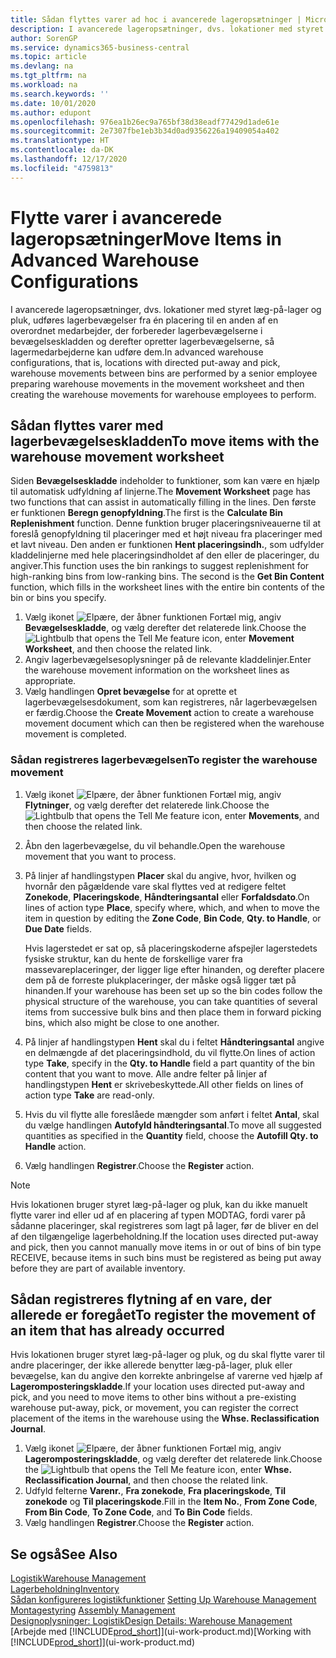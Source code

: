 ```yaml
---
title: Sådan flyttes varer ad hoc i avancerede lageropsætninger | Microsoft Docs
description: I avancerede lageropsætninger, dvs. lokationer med styret læg-på-lager og pluk, udføres lagerbevægelser fra én placering til en anden af en overordnet medarbejder, der forbereder lagerbevægelserne i bevægelseskladden og derefter opretter lagerbevægelserne, så lagermedarbejderne kan udføre dem.
author: SorenGP
ms.service: dynamics365-business-central
ms.topic: article
ms.devlang: na
ms.tgt_pltfrm: na
ms.workload: na
ms.search.keywords: ''
ms.date: 10/01/2020
ms.author: edupont
ms.openlocfilehash: 976ea1b26ec9a765bf38d38eadf77429d1ade61e
ms.sourcegitcommit: 2e7307fbe1eb3b34d0ad9356226a19409054a402
ms.translationtype: HT
ms.contentlocale: da-DK
ms.lasthandoff: 12/17/2020
ms.locfileid: "4759813"
---
```

# <a name="move-items-in-advanced-warehouse-configurations"></a><span data-ttu-id="35a65-103">Flytte varer i avancerede lageropsætninger</span><span class="sxs-lookup"><span data-stu-id="35a65-103">Move Items in Advanced Warehouse Configurations</span></span>
<span data-ttu-id="35a65-104">I avancerede lageropsætninger, dvs. lokationer med styret læg-på-lager og pluk, udføres lagerbevægelser fra én placering til en anden af en overordnet medarbejder, der forbereder lagerbevægelserne i bevægelseskladden og derefter opretter lagerbevægelserne, så lagermedarbejderne kan udføre dem.</span><span class="sxs-lookup"><span data-stu-id="35a65-104">In advanced warehouse configurations, that is, locations with directed put-away and pick, warehouse movements between bins are performed by a senior employee preparing warehouse movements in the movement worksheet and then creating the warehouse movements for warehouse employees to perform.</span></span>  

## <a name="to-move-items-with-the-warehouse-movement-worksheet"></a><span data-ttu-id="35a65-105">Sådan flyttes varer med lagerbevægelseskladden</span><span class="sxs-lookup"><span data-stu-id="35a65-105">To move items with the warehouse movement worksheet</span></span>
<span data-ttu-id="35a65-106">Siden **Bevægelseskladde** indeholder to funktioner, som kan være en hjælp til automatisk udfyldning af linjerne.</span><span class="sxs-lookup"><span data-stu-id="35a65-106">The **Movement Worksheet** page has two functions that can assist in automatically filling in the lines.</span></span> <span data-ttu-id="35a65-107">Den første er funktionen **Beregn genopfyldning**.</span><span class="sxs-lookup"><span data-stu-id="35a65-107">The first is the **Calculate Bin Replenishment** function.</span></span> <span data-ttu-id="35a65-108">Denne funktion bruger placeringsniveauerne til at foreslå genopfyldning til placeringer med et højt niveau fra placeringer med et lavt niveau. Den anden er funktionen **Hent placeringsindh.**, som udfylder kladdelinjerne med hele placeringsindholdet af den eller de placeringer, du angiver.</span><span class="sxs-lookup"><span data-stu-id="35a65-108">This function uses the bin rankings to suggest replenishment for high-ranking bins from low-ranking bins. The second is the **Get Bin Content** function, which fills in the worksheet lines with the entire bin contents of the bin or bins you specify.</span></span>

1.  <span data-ttu-id="35a65-109">Vælg ikonet ![Elpære, der åbner funktionen Fortæl mig](media/ui-search/search_small.png "Fortæl mig, hvad du vil foretage dig"), angiv **Bevægelseskladde**, og vælg derefter det relaterede link.</span><span class="sxs-lookup"><span data-stu-id="35a65-109">Choose the ![Lightbulb that opens the Tell Me feature](media/ui-search/search_small.png "Tell me what you want to do") icon, enter **Movement Worksheet**, and then choose the related link.</span></span>  
2.  <span data-ttu-id="35a65-110">Angiv lagerbevægelsesoplysninger på de relevante kladdelinjer.</span><span class="sxs-lookup"><span data-stu-id="35a65-110">Enter the warehouse movement information on the worksheet lines as appropriate.</span></span>  
3. <span data-ttu-id="35a65-111">Vælg handlingen **Opret bevægelse** for at oprette et lagerbevægelsesdokument, som kan registreres, når lagerbevægelsen er færdig.</span><span class="sxs-lookup"><span data-stu-id="35a65-111">Choose the **Create Movement** action to create a warehouse movement document which can then be registered when the warehouse movement is completed.</span></span>  

### <a name="to-register-the-warehouse-movement"></a><span data-ttu-id="35a65-112">Sådan registreres lagerbevægelsen</span><span class="sxs-lookup"><span data-stu-id="35a65-112">To register the warehouse movement</span></span>  
1.  <span data-ttu-id="35a65-113">Vælg ikonet ![Elpære, der åbner funktionen Fortæl mig](media/ui-search/search_small.png "Fortæl mig, hvad du vil foretage dig"), angiv **Flytninger**, og vælg derefter det relaterede link.</span><span class="sxs-lookup"><span data-stu-id="35a65-113">Choose the ![Lightbulb that opens the Tell Me feature](media/ui-search/search_small.png "Tell me what you want to do") icon, enter **Movements**, and then choose the related link.</span></span>  
2.  <span data-ttu-id="35a65-114">Åbn den lagerbevægelse, du vil behandle.</span><span class="sxs-lookup"><span data-stu-id="35a65-114">Open the warehouse movement that you want to process.</span></span>  
3.  <span data-ttu-id="35a65-115">På linjer af handlingstypen **Placer** skal du angive, hvor, hvilken og hvornår den pågældende vare skal flyttes ved at redigere feltet **Zonekode**, **Placeringskode**, **Håndteringsantal** eller **Forfaldsdato**.</span><span class="sxs-lookup"><span data-stu-id="35a65-115">On lines of action type **Place**, specify where, which, and when to move the item in question by editing the **Zone Code**, **Bin Code**, **Qty. to Handle**, or **Due Date** fields.</span></span>  

    <span data-ttu-id="35a65-116">Hvis lagerstedet er sat op, så placeringskoderne afspejler lagerstedets fysiske struktur, kan du hente de forskellige varer fra massevareplaceringer, der ligger lige efter hinanden, og derefter placere dem på de forreste plukplaceringer, der måske også ligger tæt på hinanden.</span><span class="sxs-lookup"><span data-stu-id="35a65-116">If your warehouse has been set up so the bin codes follow the physical structure of the warehouse, you can take quantities of several items from successive bulk bins and then place them in forward picking bins, which also might be close to one another.</span></span>  
4.  <span data-ttu-id="35a65-117">På linjer af handlingstypen **Hent** skal du i feltet **Håndteringsantal** angive en delmængde af det placeringsindhold, du vil flytte.</span><span class="sxs-lookup"><span data-stu-id="35a65-117">On lines of action type **Take**, specify in the **Qty. to Handle** field a part quantity of the bin content that you want to move.</span></span> <span data-ttu-id="35a65-118">Alle andre felter på linjer af handlingstypen **Hent** er skrivebeskyttede.</span><span class="sxs-lookup"><span data-stu-id="35a65-118">All other fields on lines of action type **Take** are read-only.</span></span>  
5.  <span data-ttu-id="35a65-119">Hvis du vil flytte alle foreslåede mængder som anført i feltet **Antal**, skal du vælge handlingen **Autofyld håndteringsantal**.</span><span class="sxs-lookup"><span data-stu-id="35a65-119">To move all suggested quantities as specified in the **Quantity** field, choose the **Autofill Qty. to Handle** action.</span></span>  
6. <span data-ttu-id="35a65-120">Vælg handlingen **Registrer**.</span><span class="sxs-lookup"><span data-stu-id="35a65-120">Choose the **Register** action.</span></span>  

> [!NOTE]  
>  <span data-ttu-id="35a65-121">Hvis lokationen bruger styret læg-på-lager og pluk, kan du ikke manuelt flytte varer ind eller ud af en placering af typen MODTAG, fordi varer på sådanne placeringer, skal registreres som lagt på lager, før de bliver en del af den tilgængelige lagerbeholdning.</span><span class="sxs-lookup"><span data-stu-id="35a65-121">If the location uses directed put-away and pick, then you cannot manually move items in or out of bins of bin type RECEIVE, because items in such bins must be registered as being put away before they are part of available inventory.</span></span>

## <a name="to-register-the-movement-of-an-item-that-has-already-occurred"></a><span data-ttu-id="35a65-122">Sådan registreres flytning af en vare, der allerede er foregået</span><span class="sxs-lookup"><span data-stu-id="35a65-122">To register the movement of an item that has already occurred</span></span>  
<span data-ttu-id="35a65-123">Hvis lokationen bruger styret læg-på-lager og pluk, og du skal flytte varer til andre placeringer, der ikke allerede benytter læg-på-lager, pluk eller bevægelse, kan du angive den korrekte anbringelse af varerne ved hjælp af **Lageromposteringskladde**.</span><span class="sxs-lookup"><span data-stu-id="35a65-123">If your location uses directed put-away and pick, and you need to move items to other bins without a pre-existing warehouse put-away, pick, or movement, you can register the correct placement of the items in the warehouse using the **Whse. Reclassification Journal**.</span></span>

1.  <span data-ttu-id="35a65-124">Vælg ikonet ![Elpære, der åbner funktionen Fortæl mig](media/ui-search/search_small.png "Fortæl mig, hvad du vil foretage dig"), angiv **Lageromposteringskladde**, og vælg derefter det relaterede link.</span><span class="sxs-lookup"><span data-stu-id="35a65-124">Choose the ![Lightbulb that opens the Tell Me feature](media/ui-search/search_small.png "Tell me what you want to do") icon, enter **Whse. Reclassification Journal**, and then choose the related link.</span></span>  
2.  <span data-ttu-id="35a65-125">Udfyld felterne **Varenr.**, **Fra zonekode**, **Fra placeringskode**, **Til zonekode** og **Til placeringskode**.</span><span class="sxs-lookup"><span data-stu-id="35a65-125">Fill in the **Item No.**, **From Zone Code**, **From Bin Code**, **To Zone Code**, and **To Bin Code** fields.</span></span>  
3.  <span data-ttu-id="35a65-126">Vælg handlingen **Registrer**.</span><span class="sxs-lookup"><span data-stu-id="35a65-126">Choose the **Register** action.</span></span>  

## <a name="see-also"></a><span data-ttu-id="35a65-127">Se også</span><span class="sxs-lookup"><span data-stu-id="35a65-127">See Also</span></span>  
[<span data-ttu-id="35a65-128">Logistik</span><span class="sxs-lookup"><span data-stu-id="35a65-128">Warehouse Management</span></span>](warehouse-manage-warehouse.md)  
[<span data-ttu-id="35a65-129">Lagerbeholdning</span><span class="sxs-lookup"><span data-stu-id="35a65-129">Inventory</span></span>](inventory-manage-inventory.md)  
<span data-ttu-id="35a65-130">[Sådan konfigureres logistikfunktioner](warehouse-setup-warehouse.md)   </span><span class="sxs-lookup"><span data-stu-id="35a65-130">[Setting Up Warehouse Management](warehouse-setup-warehouse.md)   </span></span>  
<span data-ttu-id="35a65-131">[Montagestyring](assembly-assemble-items.md)  </span><span class="sxs-lookup"><span data-stu-id="35a65-131">[Assembly Management](assembly-assemble-items.md)  </span></span>  
[<span data-ttu-id="35a65-132">Designoplysninger: Logistik</span><span class="sxs-lookup"><span data-stu-id="35a65-132">Design Details: Warehouse Management</span></span>](design-details-warehouse-management.md)  
<span data-ttu-id="35a65-133">[Arbejde med [!INCLUDE[prod_short](includes/prod_short.md)]](ui-work-product.md)</span><span class="sxs-lookup"><span data-stu-id="35a65-133">[Working with [!INCLUDE[prod_short](includes/prod_short.md)]](ui-work-product.md)</span></span>
